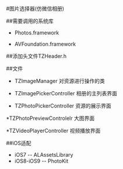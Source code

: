 #图片选择器(仿微信相册)

##需要调用的系统库

* Photos.framework

* AVFoundation.framework


##添加头文件TZHeader.h


##文件
* TZImageManager 
对资源进行操作的类
  
* TZImagePickerController
相册的主列表界面

* TZPhotoPickerController
资源的展示界面

*TZPhotoPreviewControlelr
大图界面

*TZVideoPlayerController
视频播放界面


##iOS适配
* iOS7 -- ALAssetsLibrary
* iOS8-iOS9 -- PhotoKit





